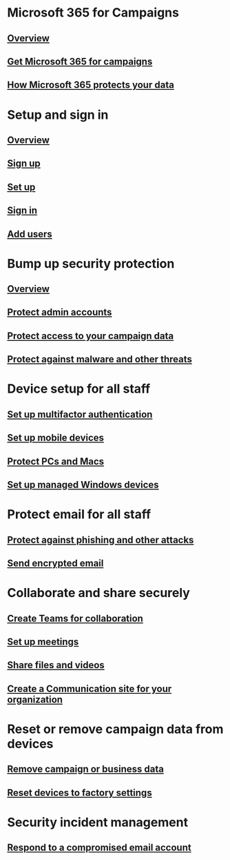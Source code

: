 # Microsoft 365 for Campaigns
## [Overview](index.md)
## [Get Microsoft 365 for campaigns](get-microsoft-365-campaigns.md)
## [How Microsoft 365 protects your data](m365-campaigns-users.md)

# Setup and sign in
## [Overview](microsoft-365-campaigns-setup-overview.md)
## [Sign up](m365-campaigns-sign-up.md)
## [Set up](../business/set-up.md?toc=/microsoft-365/campaigns/toc.json)
## [Sign in](m365-campaigns-sign-in.md)
## [Add users](../business/add-users-m365b.md?toc=/microsoft-365/campaigns/toc.json)

# Bump up security protection
## [Overview](m365-campaigns-security-overview.md)
## [Protect admin accounts](m365-campaigns-protect-admin-accounts.md)
## [Protect access to your campaign data](m365-campaigns-conditional-access.md)
## [Protect against malware and other threats](m365-campaigns-increase-protection.md) 

# Device setup for all staff
## [Set up multifactor authentication](m365-campaigns-multifactor-authenication.md)
## [Set up mobile devices](../business/set-up-mobile-devices.md?toc=/microsoft-365/campaigns/toc.json)
## [Protect PCs and Macs](m365-campaigns-protect-pcs-macs.md)
## [Set up managed Windows devices](../business/set-up-windows-devices.md?toc=/microsoft-365/campaigns/toc.json)

# Protect email for all staff
## [Protect against phishing and other attacks](m365-campaigns-phishing-and-attacks.md)
## [Send encrypted email](send-encrypted-email.md)

# Collaborate and share securely
## [Create Teams for collaboration](create-teams-for-collaboration.md)
## [Set up meetings](set-up-meetings.md)
## [Share files and videos](share-files-and-videos.md)
## [Create a Communication site for your organization](create-communications-site.md)

# Reset or remove campaign data from devices 
## [Remove campaign or business data](../business/remove-company-data.md?toc=/microsoft-365/campaigns/toc.json)
## [Reset devices to factory settings](../business/reset-devices-to-factory-settings.md?toc=/microsoft-365/campaigns/toc.json)

# Security incident management
## [Respond to a compromised email account](/office365/securitycompliance/responding-to-a-compromised-email-account?toc=/microsoft-365/campaigns/toc.json&bc=/microsoft-365/campaigns/breadcrumb/toc.json)
